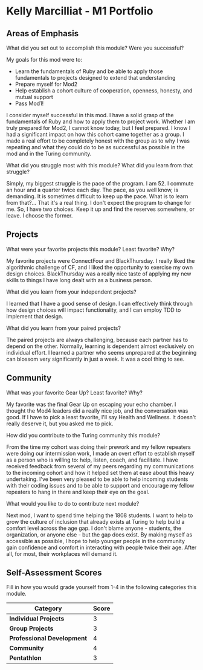 # Kelly Marcilliat - M1 Portfolio

## Areas of Emphasis

What did you set out to accomplish this module? Were you successful?

My goals for this mod were to:
 - Learn the fundamentals of Ruby and be able to apply those fundamentals to projects designed to extend that understanding 
 - Prepare myself for Mod2
 - Help establish a cohort culture of cooperation, openness, honesty, and mutual support 
 - Pass Mod1!
 
I consider myself successful in this mod.  I have a solid grasp of the fundamentals of Ruby and how to apply them to project work.  Whether I am truly prepared for Mod2, I cannot know today, but I feel prepared.  I know I had a significant impact on how this cohort came together as a group.  I made a real effort to be completely honest with the group as to why I was repeating and what they could do to be as successful as possible in the mod and in the Turing community.


What did you struggle most with this module? What did you learn from that struggle?

Simply, my biggest struggle is the pace of the program.  I am 52.  I commute an hour and a quarter twice each day.  The pace, as you well know, is demanding.  It is sometimes difficult to keep up the pace.  What is to learn from that?... That it's a real thing.  I don't expect the program to change for me.  So, I have two choices.  Keep it up and find the reserves somewhere, or leave.  I choose the former.

## Projects

What were your favorite projects this module? Least favorite? Why?

My favorite projects were ConnectFour and BlackThursday.  I really liked the algorithmic challenge of CF, and I liked the opportunity to exercise my own design choices.  BlackThursday was a really nice taste of applying my new skills to things I have long dealt with as a business person.

What did you learn from your independent projects?

I learned that I have a good sense of design.  I can effectively think through how design choices will impact functionality, and I can employ TDD to implement that design.

What did you learn from your paired projects?

The paired projects are always challenging, because each partner has to depend on the other.  Normally, learning is dependent almost exclusively on individual effort.  I learned a partner who seems unprepared at the beginning can blossom very significantly in just a week.  It was a cool thing to see.

## Community

What was your favorite Gear Up? Least favorite? Why?

My favorite was the final Gear Up on escaping your echo chamber.  I thought the Mod4 leaders did a really nice job, and the conversation was good.  If I have to pick a least favorite, I'll say Health and Wellness.  It doesn't really deserve it, but you asked me to pick.

How did you contribute to the Turing community this module?

From the time my cohort was doing their prework and my fellow repeaters were doing our intermission work, I made an overt effort to establish myself as a person who is willing to: help, listen, coach, and facilitate.  I have received feedback from several of my peers regarding my communications to the incoming cohort and how it helped set them at ease about this heavy undertaking.  I've been very pleased to be able to help incoming students with their coding issues and to be able to support and encourage my fellow repeaters to hang in there and keep their eye on the goal. 

What would you like to do to contribute next module?

Next mod, I want to spend time helping the 1808 students.  I want to help to grow the culture of inclusion that already exists at Turing to help build a comfort level across the age gap.  I don't blame anyone - students, the organization, or anyone else - but the gap does exist.  By making myself as accessible as possible, I hope to help younger people in the community gain confidence and comfort in interacting with people twice their age.  After all, for most, their workplaces will demand it.

## Self-Assessment Scores

Fill in how you would grade yourself from 1-4 in the following categories this module.

| Category                     | Score |
| -----------------------------| ----- |
| **Individual Projects**      |   3   |
| **Group Projects**           |   3   |
| **Professional Development** |   4   |
| **Community**                |   4   |
| **Pentathlon**               |   3   |
